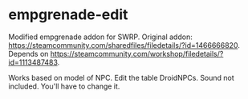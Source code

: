 # empgrenade-edit
Modified empgrenade addon for SWRP. 
Original addon: https://steamcommunity.com/sharedfiles/filedetails/?id=1466666820. Depends on https://steamcommunity.com/workshop/filedetails/?id=1113487483.

Works based on model of NPC. Edit the table DroidNPCs.
Sound not included. You'll have to change it.
